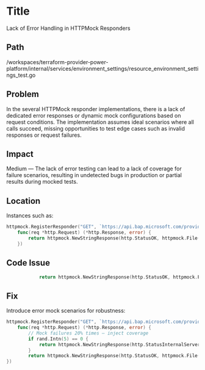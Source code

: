 # Title

Lack of Error Handling in HTTPMock Responders

## Path

/workspaces/terraform-provider-power-platform/internal/services/environment_settings/resource_environment_settings_test.go

## Problem

In the several HTTPMock responder implementations, there is a lack of dedicated error responses or dynamic mock configurations based on request conditions. The implementation assumes ideal scenarios where all calls succeed, missing opportunities to test edge cases such as invalid responses or request failures.

## Impact

Medium — The lack of error testing can lead to a lack of coverage for failure scenarios, resulting in undetected bugs in production or partial results during mocked tests.

## Location

Instances such as:

```go
httpmock.RegisterResponder("GET", `https://api.bap.microsoft.com/providers/Microsoft.BusinessAppPlatform/scopes/admin/environments/00000000-0000-0000-0000-000000000001?api-version=2023-06-01`,
	func(req *http.Request) (*http.Response, error) {
		return httpmock.NewStringResponse(http.StatusOK, httpmock.File("tests/resources/Validate_Create_Empty_Settings/get_environment_00000000-0000-0000-0000-000000000001.json").String()), nil
	})
```

## Code Issue

```go
			return httpmock.NewStringResponse(http.StatusOK, httpmock.File("<path>").String()), nil
```

## Fix

Introduce error mock scenarios for robustness:

```go
httpmock.RegisterResponder("GET", `https://api.bap.microsoft.com/providers/Microsoft.BusinessAppPlatform/scopes/admin/environments/00000000-0000-0000-0000-000000000001?api-version=2023-06-01`,
	func(req *http.Request) (*http.Response, error) {
		// Mock failures 20% times — inject coverage
		if rand.Intn(5) == 0 {
			return httpmock.NewStringResponse(http.StatusInternalServerError, "Internal Server Error"), nil
		}
		return httpmock.NewStringResponse(http.StatusOK, httpmock.File("tests/resources/Validate_Create_Empty_Settings/get_environment_00000000-0000-0000-0000-000000000001.json").String()), nil
})
```